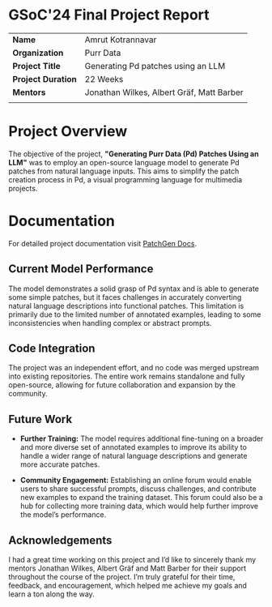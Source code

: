 # GSoC'24 Final Project Report 
| | |
|------------------------|--------------------------------------------|
| **Name**               | Amrut Kotrannavar                          |
| **Organization**       | Purr Data                                  |
| **Project Title**      | Generating Pd patches using an LLM          |
| **Project Duration**   | 22 Weeks                                   |
| **Mentors**            | Jonathan Wilkes, Albert Gräf, Matt Barber  |
|||

# Project Overview

The objective of the project, **"Generating Purr Data (Pd) Patches Using an LLM"** was to employ an open-source language model to generate Pd patches from natural language inputs. This aims to simplify the patch creation process in Pd, a visual programming language for multimedia projects.

# Documentation

For detailed project documentation visit [PatchGen Docs](https://anxiousant.github.io/PatchGen-Docs/#/).

## Current Model Performance

The model demonstrates a solid grasp of Pd syntax and is able to generate some simple patches, but it faces challenges in accurately converting natural language descriptions into functional patches. This limitation is primarily due to the limited number of annotated examples, leading to some inconsistencies when handling complex or abstract prompts.

## Code Integration

The project was an independent effort, and no code was merged upstream into existing repositories. The entire work remains standalone and fully open-source, allowing for future collaboration and expansion by the community.

## Future Work

- **Further Training:** The model requires additional fine-tuning on a broader and more diverse set of annotated examples to improve its ability to handle a wider range of natural language descriptions and generate more accurate patches.

- **Community Engagement:** Establishing an online forum would enable users to share successful prompts, discuss challenges, and contribute new examples to expand the training dataset. This forum could also be a hub for collecting more training data, which would help further improve the model’s performance.

## Acknowledgements

I had a great time working on this project and I’d like to sincerely thank my mentors Jonathan Wilkes, Albert Gräf and Matt Barber for their support throughout the course of the project. I’m truly grateful for their time, feedback, and encouragement, which helped me achieve my goals and learn a ton along the way.


